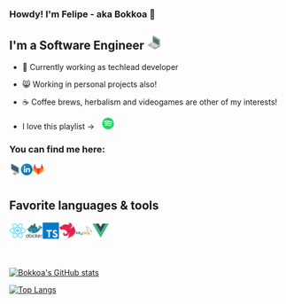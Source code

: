 ### Howdy! I'm Felipe - aka Bokkoa 🤠


## I'm a Software Engineer  <img src="images/laptop.png" width="25"/>

- 🦈 Currently working as techlead developer
- 😸 Working in personal projects also!
- ☕️ Coffee brews, herbalism and videogames are other of my interests!

- I love this playlist ->
[<img alt="spotify" style="margin-left: 10px" width="21px" src="images/spotify.png" />][spotifyplaylist]


### You can find me here:

[<img align="left" alt="bokkoa.github.io/FCReloaded/" width="21px" src="images/monitor.png" />][website]

[<img align="left" alt="bokkoa | linkedin" width="21px" src="images/linkedin.png" />][linkedin]

[<img align="left" alt="bokkoa | gitlab" width="21px" src="images/gitlab.png" />][gitlab]

<br />
<br />

## Favorite languages & tools
<img align="left" alt="react" width="30px" src="images/react.png" />
<img align="left" alt="docker" width="30px" src="images/docker.png" />
<img align="left" alt="typescript" width="30px" src="images/typescript.png" />
<img align="left" alt="nest" width="30px" src="images/nest.png" />
<img align="left" alt="mysql" width="30px" src="images/mysql.png" />
<img align="left" alt="vue" width="30px" src="images/vue.png" />

<br />
<br />
<br />
<br />

[![Bokkoa's GitHub stats](https://github-readme-stats.vercel.app/api?username=Bokkoa&show_icons=true&theme=radical)](https://github.com/Bokkoa/github-readme-stats)

[![Top Langs](https://github-readme-stats.vercel.app/api/top-langs/?username=Bokkoa&show_icons=true&theme=radical)](https://github.com/Bokkoa/github-readme-stats)


[website]:https://bokkoa.github.io/FCReloaded/
[linkedin]:https://www.linkedin.com/in/bokkoa/
[gitlab]:https://gitlab.com/Bokkoa
[spotifyplaylist]:https://open.spotify.com/playlist/1Hf9QiYoODGHXZupYyzEQt?si=2a3626494bfb40f9
